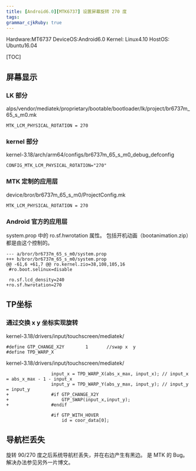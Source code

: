 ```yaml
---
title: [Android6.0][MTK6737] 设置屏幕旋转 270 度
tags: 
grammar_cjkRuby: true
---
```


Hardware:MT6737
DeviceOS:Android6.0
Kernel: Linux4.10
HostOS: Ubuntu16.04

[TOC]


## 屏幕显示
### LK 部分
alps/vendor/mediatek/proprietary/bootable/bootloader/lk/project/br6737m_65_s_m0.mk
```
MTK_LCM_PHYSICAL_ROTATION = 270
```
### kernel 部分
kernel-3.18/arch/arm64/configs/br6737m_65_s_m0_debug_defconfig
```
CONFIG_MTK_LCM_PHYSICAL_ROTATION="270"
```

### MTK 定制的应用层
device/bror/br6737m_65_s_m0/ProjectConfig.mk
```
MTK_LCM_PHYSICAL_ROTATION = 270
```

### Android 官方的应用层
system.prop 中的 ro.sf.hwrotation 属性。
包括开机动画（bootanimation.zip）都是由这个控制的。
```
--- a/bror/br6737m_65_s_m0/system.prop
+++ b/bror/br6737m_65_s_m0/system.prop
@@ -61,6 +61,7 @@ ro.kernel.zio=38,108,105,16
 #ro.boot.selinux=disable
 
 ro.sf.lcd_density=240
+ro.sf.hwrotation=270
 ```

## TP坐标
### 通过交换 x y 坐标实现旋转
kernel-3.18/drivers/input/touchscreen/mediatek/
```
#define GTP_CHANGE_X2Y        1       //swap x  y  
#define TPD_WARP_X  
```
kernel-3.18/drivers/input/touchscreen/mediatek/
```
                 input_x = TPD_WARP_X(abs_x_max, input_x); // input_x = abs_x_max - 1 - input_x  
                 input_y = TPD_WARP_Y(abs_y_max, input_y); // input_y = input_y  
+                #if GTP_CHANGE_X2Y  
+                    GTP_SWAP(input_x,input_y);  
+                #endif  
   
                 #if GTP_WITH_HOVER  
                     id = coor_data[0];  
```

## 导航栏丢失
旋转 90/270 度之后系统导航栏丢失，并在右边产生有黑边。
是 MTK 的 Bug。解决办法参见另外一片博文。
